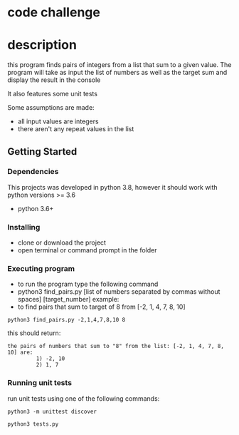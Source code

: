 # code challenge

# description
this program finds pairs of integers from a list that
sum to a given value. The program will take as input the list of numbers as
well as the target sum and display the result in the console

It also features some unit tests

Some assumptions are made:
* all input values are integers
* there aren't any repeat values in the list


## Getting Started

### Dependencies
This projects was developed in python 3.8, however it should work with python versions >= 3.6
* python 3.6+

### Installing
* clone or download the project
* open terminal or command prompt in the folder

### Executing program

* to run the program type the following command
* python3 find_pairs.py [list of numbers separated by commas without spaces] [target_number]
example:
* to find pairs that sum to target of 8 from [-2, 1, 4, 7, 8, 10]
```
python3 find_pairs.py -2,1,4,7,8,10 8
```
this should return:
```
the pairs of numbers that sum to "8" from the list: [-2, 1, 4, 7, 8, 10] are:
         1) -2, 10
         2) 1, 7
```

### Running unit tests

run unit tests using one of the following commands:
```
python3 -m unittest discover
```
```
python3 tests.py
```